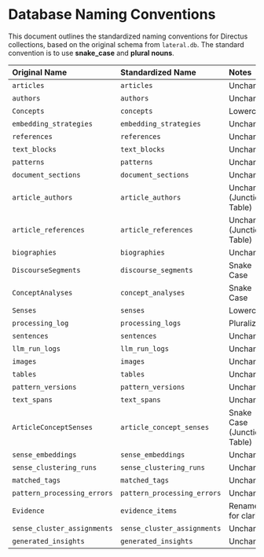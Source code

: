 # Database Naming Conventions

This document outlines the standardized naming conventions for Directus collections, based on the original schema from `lateral.db`. The standard convention is to use **snake_case** and **plural nouns**.

| Original Name | Standardized Name | Notes |
| :--- | :--- | :--- |
| `articles` | `articles` | Unchanged |
| `authors` | `authors` | Unchanged |
| `Concepts` | `concepts` | Lowercase |
| `embedding_strategies` | `embedding_strategies` | Unchanged |
| `references` | `references` | Unchanged |
| `text_blocks` | `text_blocks` | Unchanged |
| `patterns` | `patterns` | Unchanged |
| `document_sections` | `document_sections` | Unchanged |
| `article_authors` | `article_authors` | Unchanged (Junction Table) |
| `article_references` | `article_references` | Unchanged (Junction Table) |
| `biographies` | `biographies` | Unchanged |
| `DiscourseSegments` | `discourse_segments` | Snake Case |
| `ConceptAnalyses` | `concept_analyses` | Snake Case |
| `Senses` | `senses` | Lowercase |
| `processing_log` | `processing_logs` | Pluralized |
| `sentences` | `sentences` | Unchanged |
| `llm_run_logs` | `llm_run_logs` | Unchanged |
| `images` | `images` | Unchanged |
| `tables` | `tables` | Unchanged |
| `pattern_versions` | `pattern_versions` | Unchanged |
| `text_spans` | `text_spans` | Unchanged |
| `ArticleConceptSenses` | `article_concept_senses` | Snake Case (Junction Table) |
| `sense_embeddings` | `sense_embeddings` | Unchanged |
| `sense_clustering_runs` | `sense_clustering_runs` | Unchanged |
| `matched_tags` | `matched_tags` | Unchanged |
| `pattern_processing_errors` | `pattern_processing_errors` | Unchanged |
| `Evidence` | `evidence_items` | Renamed for clarity |
| `sense_cluster_assignments` | `sense_cluster_assignments` | Unchanged |
| `generated_insights` | `generated_insights` | Unchanged |